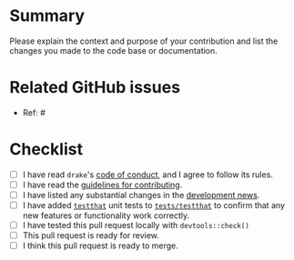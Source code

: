# Summary

Please explain the context and purpose of your contribution and list the changes you made to the code base or documentation.

# Related GitHub issues

- Ref: #

# Checklist

- [ ] I have read `drake`'s [code of conduct](https://github.com/ropensci/drake/blob/master/CONDUCT.md), and I agree to follow its rules.
- [ ] I have read the [guidelines for contributing](https://github.com/ropensci/drake/blob/master/CONTRIBUTING.md).
- [ ] I have listed any substantial changes in the [development news](https://github.com/ropensci/drake/blob/master/NEWS.md).
- [ ] I have added [`testthat`](https://github.com/r-lib/testthat) unit tests to [`tests/testthat`](https://github.com/ropensci/drake/tree/master/tests/testthat) to confirm that any new features or functionality work correctly.
- [ ] I have tested this pull request locally with `devtools::check()`
- [ ] This pull request is ready for review.
- [ ] I think this pull request is ready to merge.
